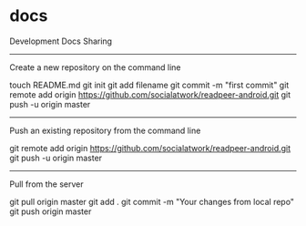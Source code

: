 docs
====

Development Docs Sharing

---
Create a new repository on the command line

touch README.md
git init
git add filename
git commit -m "first commit"
git remote add origin https://github.com/socialatwork/readpeer-android.git
git push -u origin master


---
Push an existing repository from the command line

git remote add origin https://github.com/socialatwork/readpeer-android.git
git push -u origin master


--- 
Pull from the server

git pull origin master
git add .
git commit -m "Your changes from local repo"
git push origin master
